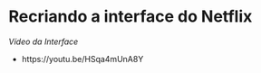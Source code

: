 <h1 font-size="30px">Recriando a interface do Netflix</h1>


<p font-size="22px"><em>Vídeo da Interface</em></p>
  <ul>
    <li>
      <p font-size"12px">https://youtu.be/HSqa4mUnA8Y</p>
    </li>
 </ul>
 




 
 
